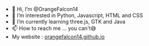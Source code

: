 - 👋 Hi, I’m @OrangeFalcon14
- 👀 I’m interested in Python, Javascript, HTML and CSS
- 🌱 I’m currently learning three.js, GTK and Java
- 📫 How to reach me ... you can't😅
- My website : [orangefalcon14.github.io](https://orangefalcon14.github.io)
<!---
OrangeFalcon14/OrangeFalcon14 is a ✨ special ✨ repository because its `README.md` (this file) appears on your GitHub profile.
You can click the Preview link to take a look at your changes.
--->
